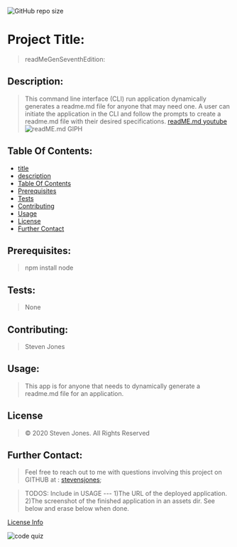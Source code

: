 ![GitHub repo size](https://img.shields.io/github/repo-size/stevensjones/readMeGenSeventhEdition)

# Project Title: 
> readMeGenSeventhEdition:

## Description: 
> This command line interface (CLI) run application dynamically generates a readme.md file for anyone that may need one. A user can initiate the application in the CLI and follow the prompts to create a readme.md file with their desired specifications.
>[readME.md youtube](https://youtu.be/aZTx6vYMvvM)
>![readME.md GIPH]()

## Table Of Contents:
- [title](#Title)
- [description](#Description)
- [Table Of Contents](#TableOfContents)
- [Prerequisites](#Prerequisites)
- [Tests](#Tests)
- [Contributing](#Contributing)
- [Usage](#Usage) 
- [License](#License)
- [Further Contact](#FurtherContact)

## Prerequisites:
> npm install node
    
## Tests:
> None
    
## Contributing:
> Steven Jones

## Usage:
> This app is for anyone that needs to dynamically generate a readme.md file for an application.

## License
> © 2020 Steven Jones. All Rights Reserved  

## Further Contact:
> Feel free to reach out to me with questions involving this project on GITHUB at : [stevensjones](https://github.com/stevensjones);

> TODOS: Include in USAGE --- 1)The URL of the deployed application. 2)The screenshot of the finished application in an assets dir. See below and erase below when done.

[License Info](https://opensource.org/licenses/lot)

![code quiz](./Assets/04-web-apis-homework-demo.gif)